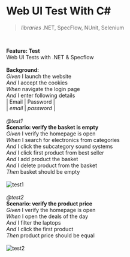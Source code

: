# Web UI Test With C#
>*libraries* .NET, SpecFlow, NUnit, Selenium

</br>

  **Feature: Test**</br>
    Web UI Tests with .NET & Specflow</br>
</br>
  **Background:**  </br>
  *Given* I launch the website</br>
  *And* I accept the cookies</br>
  *When* navigate the login page</br>
  *And* I enter following details</br>
    | Email                       | Password    |</br>
    | *email*                     | *password*  |</br>
</br>
  *@test1*</br>
  **Scenario: verify the basket is empty**</br>
    *Given* I verify the homepage is open</br>
    *When* I search for electronics from categories</br>
    *And* I click the subcategory sound systems </br>
    *And* I click first product from best seller</br>
    *And* I add product the basket</br>
    *And* I delete product from the basket</br>
    *Then* basket should be empty</br>
</br>
![test1](https://user-images.githubusercontent.com/88919177/148561486-cb46fe8f-f692-4d16-97b7-3c15fcfa95f4.gif)
</br></br>
  *@test2*</br>
  **Scenario: verify the product price**</br>
    *Given* I verify the homepage is open</br>
    *When* I open the deals of the day</br>
    *And* I filter the laptops</br>
    *And* I click the first product</br>
    *Then* product price should be equal</br>
</br>
![test2](https://user-images.githubusercontent.com/88919177/148561506-ba965f7a-69af-4f33-8556-ba68094d0790.gif)
